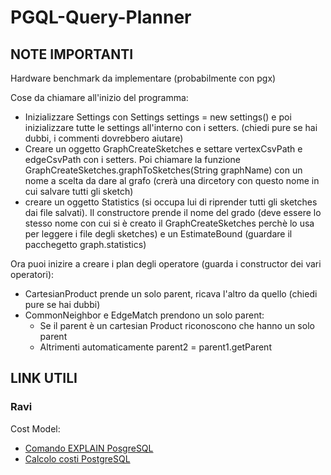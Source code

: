 # PGQL-Query-Planner

## NOTE IMPORTANTI

Hardware benchmark da implementare (probabilmente con pgx)

Cose da chiamare all'inizio del programma:
- Inizializzare Settings con Settings settings = new settings() e poi inizializzare tutte le settings all'interno con i setters. (chiedi pure se hai dubbi, i commenti dovrebbero aiutare)
- Creare un oggetto GraphCreateSketches e settare vertexCsvPath e edgeCsvPath con i setters. Poi chiamare la funzione GraphCreateSketches.graphToSketches(String graphName) con un nome a scelta da dare al grafo (crerà una dircetory con questo nome in cui salvare tutti gli sketch)
- creare un oggetto Statistics (si occupa lui di riprender tutti gli sketches dai file salvati). Il constructore prende il nome del grado (deve essere lo stesso nome con cui si è creato il GraphCreateSketches perchè lo usa per leggere i file degli sketches) e un EstimateBound (guardare il pacchegetto graph.statistics)

Ora puoi inizire a creare i plan degli operatore (guarda i constructor dei vari operatori):
- CartesianProduct prende un solo parent, ricava l'altro da quello (chiedi pure se hai dubbi)
- CommonNeighbor e EdgeMatch prendono un solo parent:
  - Se il parent è un cartesian Product riconoscono che hanno un solo parent
  - Altrimenti automaticamente parent2 = parent1.getParent


## LINK UTILI

### Ravi

Cost Model:
* [Comando EXPLAIN PosgreSQL](https://thoughtbot.com/blog/reading-an-explain-analyze-query-plan)
* [Calcolo costi PostgreSQL](http://shiroyasha.io/the-postgresql-query-cost-model.html)



